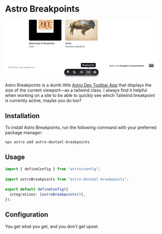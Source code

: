 # Astro Breakpoints

![Astro Breakpoints](.github/assets/screenshot.png)

Astro Breakpoints is a dumb little
[Astro Dev Toolbar App](https://docs.astro.build/en/reference/dev-toolbar-app-reference/) that displays the size of the current viewport—as a tailwind class. I always find it helpful when working on a site to be able to quickly see which Tailwind breakpoint is currently active, maybe you do too?

## Installation

To install Astro Breakpoints, run the following command with your preferred
package manager:

```sh
npx astro add astro-devtool-breakpoints
```

## Usage

```ts
import { defineConfig } from "astro/config";

import astroBreakpoints from "astro-devtool-breakpoints";

export default defineConfig({
  integrations: [astroBreakpoints()],
});
```

## Configuration

You get what you get, and you don't get upset.
